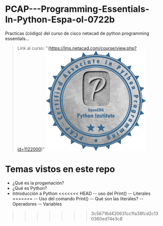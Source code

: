 # PCAP---Programming-Essentials-In-Python-Espa-ol-0722b
Practicas (código) del curso de cisco netacad de python programming essentials...

> Link al curso: "(https://lms.netacad.com/course/view.php?id=1122000)"
![image](/img/ciscopy.png)

# Temas vistos en este repo
-  ¿Qué es la progamación?
-  ¿Qué es Python?
-  Introducción a Python
<<<<<<< HEAD
-- uso del Print()
-- Literales
=======
-- Uso del comando Print()
-- Qué son las literales?
-- Operadores
-- Variables

>>>>>>> 3c56716d420631cc1fa38fcd2c130360ed74e3c8

